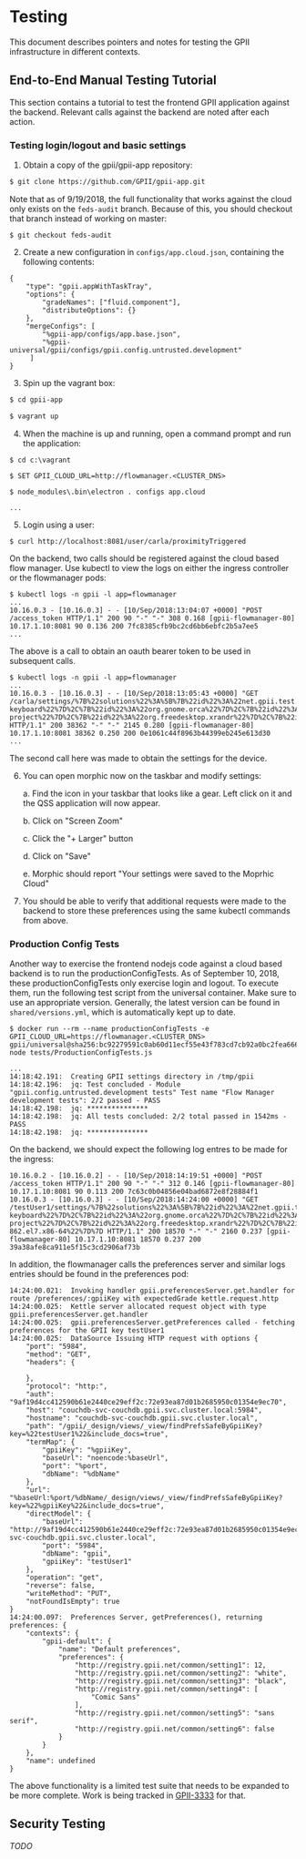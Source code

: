 # Testing 

This document describes pointers and notes for testing the GPII infrastructure in different contexts.

## End-to-End Manual Testing Tutorial

This section contains a tutorial to test the frontend GPII application against the backend. Relevant calls against the backend are noted after each action.

### Testing login/logout and basic settings

1. Obtain a copy of the gpii/gpii-app repository:

```bash
$ git clone https://github.com/GPII/gpii-app.git

```

Note that as of 9/19/2018, the full functionality that works against the cloud only exists on the `feds-audit` branch. Because of this, you should checkout that branch instead of working on master:

```
$ git checkout feds-audit
```

2. Create a new configuration in `configs/app.cloud.json`, containing the following contents:

```
{
    "type": "gpii.appWithTaskTray",
    "options": {
        "gradeNames": ["fluid.component"],
        "distributeOptions": {}
    },
    "mergeConfigs": [
        "%gpii-app/configs/app.base.json",
        "%gpii-universal/gpii/configs/gpii.config.untrusted.development"
     ]
}
```

3. Spin up the vagrant box:

```bash
$ cd gpii-app

$ vagrant up
```

4. When the machine is up and running, open a command prompt and run the application:

```
$ cd c:\vagrant

$ SET GPII_CLOUD_URL=http://flowmanager.<CLUSTER_DNS>

$ node_modules\.bin\electron . configs app.cloud

...

```

5. Login using a user:

```
$ curl http://localhost:8081/user/carla/proximityTriggered
```

On the backend, two calls should be registered against the cloud based flow manager. Use kubectl to view the logs on either the ingress controller or the flowmanager pods:

```
$ kubectl logs -n gpii -l app=flowmanager
...
10.16.0.3 - [10.16.0.3] - - [10/Sep/2018:13:04:07 +0000] "POST /access_token HTTP/1.1" 200 90 "-" "-" 308 0.168 [gpii-flowmanager-80] 10.17.1.10:8081 90 0.136 200 7fc8385cfb9bc2cd6bb6ebfc2b5a7ee5
...
```

The above is a call to obtain an oauth bearer token to be used in subsequent calls.


```
$ kubectl logs -n gpii -l app=flowmanager
...
10.16.0.3 - [10.16.0.3] - - [10/Sep/2018:13:05:43 +0000] "GET /carla/settings/%7B%22solutions%22%3A%5B%7B%22id%22%3A%22net.gpii.test.speechControl%22%7D%2C%7B%22id%22%3A%22org.gnome.desktop.interface%22%7D%2C%7B%22id%22%3A%22fakemag2%22%7D%2C%7B%22id%22%3A%22fakescreenreader1%22%7D%2C%7B%22id%22%3A%22org.gnome.nautilus%22%7D%2C%7B%22id%22%3A%22org.gnome.desktop.a11y.keyboard%22%7D%2C%7B%22id%22%3A%22org.gnome.desktop.a11y.applications.onscreen-keyboard%22%7D%2C%7B%22id%22%3A%22org.gnome.orca%22%7D%2C%7B%22id%22%3A%22org.gnome.desktop.a11y.magnifier%22%7D%2C%7B%22id%22%3A%22com.microsoft.windows.magnifier%22%7D%2C%7B%22id%22%3A%22com.microsoft.windows.onscreenKeyboard%22%7D%2C%7B%22id%22%3A%22com.microsoft.windows.narrator%22%7D%2C%7B%22id%22%3A%22com.microsoft.windows.highContrast%22%7D%2C%7B%22id%22%3A%22com.microsoft.windows.highContrastTheme%22%7D%2C%7B%22id%22%3A%22com.microsoft.windows.stickyKeys%22%7D%2C%7B%22id%22%3A%22com.microsoft.windows.filterKeys%22%7D%2C%7B%22id%22%3A%22com.microsoft.windows.mouseKeys%22%7D%2C%7B%22id%22%3A%22com.microsoft.windows.mouseTrailing%22%7D%2C%7B%22id%22%3A%22com.microsoft.windows.screenDPI%22%7D%2C%7B%22id%22%3A%22com.microsoft.windows.cursors%22%7D%2C%7B%22id%22%3A%22com.microsoft.windows.screenResolution%22%7D%2C%7B%22id%22%3A%22com.microsoft.windows.nightScreen%22%7D%2C%7B%22id%22%3A%22com.microsoft.windows.typingEnhancement%22%7D%2C%7B%22id%22%3A%22com.microsoft.windows.language%22%7D%2C%7B%22id%22%3A%22com.android.activitymanager%22%7D%2C%7B%22id%22%3A%22com.android.talkback%22%7D%2C%7B%22id%22%3A%22com.android.freespeech%22%7D%2C%7B%22id%22%3A%22com.android.settings.secure%22%7D%2C%7B%22id%22%3A%22com.android.audioManager%22%7D%2C%7B%22id%22%3A%22com.android.persistentConfiguration%22%7D%2C%7B%22id%22%3A%22org.alsa-project%22%7D%2C%7B%22id%22%3A%22org.freedesktop.xrandr%22%7D%2C%7B%22id%22%3A%22com.android.settings.system%22%7D%2C%7B%22id%22%3A%22net.gpii.uioPlus%22%7D%2C%7B%22id%22%3A%22net.gpii.explode%22%7D%5D%2C%22OS%22%3A%7B%22id%22%3A%22win32%22%2C%22version%22%3A%2210.0.16299%22%7D%7D HTTP/1.1" 200 38362 "-" "-" 2145 0.280 [gpii-flowmanager-80] 10.17.1.10:8081 38362 0.250 200 0e1061c44f8963b44399eb245e613d30
...
```

The second call here was made to obtain the settings for the device.


6. You can open morphic now on the taskbar and modify settings:

    a. Find the icon in your taskbar that looks like a gear. Left click on it and the QSS application will now appear. 

    b. Click on "Screen Zoom"

    c. Click the "+ Larger" button

    d. Click on "Save"

    e. Morphic should report "Your settings were saved to the Moprhic Cloud"

7. You should be able to verify that additional requests were made to the backend to store these preferences using the same kubectl commands from above.


### Production Config Tests

Another way to exercise the frontend nodejs code against a cloud based backend is to run the productionConfigTests. As of September 10, 2018, these productionConfigTests only exercise login and logout. To execute them, run the following test script from the universal container. Make sure to use an appropriate version. Generally, the latest version can be found in `shared/versions.yml`, which is automatically kept up to date.

```
$ docker run --rm --name productionConfigTests -e GPII_CLOUD_URL=https://flowmanager.<CLUSTER_DNS> gpii/universal@sha256:bc92279591c0ab60d11ecf55e43f783cd7cb92a0bc2fea6661054a065bbb2e49 node tests/ProductionConfigTests.js

...
14:18:42.191:  Creating GPII settings directory in /tmp/gpii
14:18:42.196:  jq: Test concluded - Module "gpii.config.untrusted.development tests" Test name "Flow Manager development tests": 2/2 passed - PASS
14:18:42.198:  jq: ***************
14:18:42.198:  jq: All tests concluded: 2/2 total passed in 1542ms - PASS
14:18:42.198:  jq: ***************

```

On the backend, we should expect the following log entres to be made for the ingress:

```
10.16.0.2 - [10.16.0.2] - - [10/Sep/2018:14:19:51 +0000] "POST /access_token HTTP/1.1" 200 90 "-" "-" 312 0.146 [gpii-flowmanager-80] 10.17.1.10:8081 90 0.113 200 7c63c0b04856e04bad6872e8f28884f1
10.16.0.3 - [10.16.0.3] - - [10/Sep/2018:14:24:00 +0000] "GET /testUser1/settings/%7B%22solutions%22%3A%5B%7B%22id%22%3A%22net.gpii.test.speechControl%22%7D%2C%7B%22id%22%3A%22org.gnome.desktop.interface%22%7D%2C%7B%22id%22%3A%22fakemag2%22%7D%2C%7B%22id%22%3A%22fakescreenreader1%22%7D%2C%7B%22id%22%3A%22org.gnome.nautilus%22%7D%2C%7B%22id%22%3A%22org.gnome.desktop.a11y.keyboard%22%7D%2C%7B%22id%22%3A%22org.gnome.desktop.a11y.applications.onscreen-keyboard%22%7D%2C%7B%22id%22%3A%22org.gnome.orca%22%7D%2C%7B%22id%22%3A%22org.gnome.desktop.a11y.magnifier%22%7D%2C%7B%22id%22%3A%22com.microsoft.windows.magnifier%22%7D%2C%7B%22id%22%3A%22com.microsoft.windows.onscreenKeyboard%22%7D%2C%7B%22id%22%3A%22com.microsoft.windows.narrator%22%7D%2C%7B%22id%22%3A%22com.microsoft.windows.highContrast%22%7D%2C%7B%22id%22%3A%22com.microsoft.windows.highContrastTheme%22%7D%2C%7B%22id%22%3A%22com.microsoft.windows.stickyKeys%22%7D%2C%7B%22id%22%3A%22com.microsoft.windows.filterKeys%22%7D%2C%7B%22id%22%3A%22com.microsoft.windows.mouseKeys%22%7D%2C%7B%22id%22%3A%22com.microsoft.windows.mouseTrailing%22%7D%2C%7B%22id%22%3A%22com.microsoft.windows.screenDPI%22%7D%2C%7B%22id%22%3A%22com.microsoft.windows.cursors%22%7D%2C%7B%22id%22%3A%22com.microsoft.windows.screenResolution%22%7D%2C%7B%22id%22%3A%22com.microsoft.windows.nightScreen%22%7D%2C%7B%22id%22%3A%22com.microsoft.windows.typingEnhancement%22%7D%2C%7B%22id%22%3A%22com.microsoft.windows.language%22%7D%2C%7B%22id%22%3A%22com.android.activitymanager%22%7D%2C%7B%22id%22%3A%22com.android.talkback%22%7D%2C%7B%22id%22%3A%22com.android.freespeech%22%7D%2C%7B%22id%22%3A%22com.android.settings.secure%22%7D%2C%7B%22id%22%3A%22com.android.audioManager%22%7D%2C%7B%22id%22%3A%22com.android.persistentConfiguration%22%7D%2C%7B%22id%22%3A%22org.alsa-project%22%7D%2C%7B%22id%22%3A%22org.freedesktop.xrandr%22%7D%2C%7B%22id%22%3A%22com.android.settings.system%22%7D%2C%7B%22id%22%3A%22net.gpii.uioPlus%22%7D%2C%7B%22id%22%3A%22net.gpii.explode%22%7D%5D%2C%22OS%22%3A%7B%22id%22%3A%22linux%22%2C%22version%22%3A%223.10.0-862.el7.x86-64%22%7D%7D HTTP/1.1" 200 18570 "-" "-" 2160 0.237 [gpii-flowmanager-80] 10.17.1.10:8081 18570 0.237 200 39a38afe8ca911e5f15c3cd2906af73b
```

In addition, the flowmanager calls the preferences server and similar logs entries should be found in the preferences pod:

```
14:24:00.021:  Invoking handler gpii.preferencesServer.get.handler for route /preferences/:gpiiKey with expectedGrade kettle.request.http
14:24:00.025:  Kettle server allocated request object with type gpii.preferencesServer.get.handler
14:24:00.025:  gpii.preferencesServer.getPreferences called - fetching preferences for the GPII key testUser1
14:24:00.025:  DataSource Issuing HTTP request with options {
    "port": "5984",
    "method": "GET",
    "headers": {

    },
    "protocol": "http:",
    "auth": "9af19d4cc412590b61e2440ce29eff2c:72e93ea87d01b2685950c01354e9ec70",
    "host": "couchdb-svc-couchdb.gpii.svc.cluster.local:5984",
    "hostname": "couchdb-svc-couchdb.gpii.svc.cluster.local",
    "path": "/gpii/_design/views/_view/findPrefsSafeByGpiiKey?key=%22testUser1%22&include_docs=true",
    "termMap": {
        "gpiiKey": "%gpiiKey",
        "baseUrl": "noencode:%baseUrl",
        "port": "%port",
        "dbName": "%dbName"
    },
    "url": "%baseUrl:%port/%dbName/_design/views/_view/findPrefsSafeByGpiiKey?key=%22%gpiiKey%22&include_docs=true",
    "directModel": {
        "baseUrl": "http://9af19d4cc412590b61e2440ce29eff2c:72e93ea87d01b2685950c01354e9ec70@couchdb-svc-couchdb.gpii.svc.cluster.local",
        "port": "5984",
        "dbName": "gpii",
        "gpiiKey": "testUser1"
    },
    "operation": "get",
    "reverse": false,
    "writeMethod": "PUT",
    "notFoundIsEmpty": true
}
14:24:00.097:  Preferences Server, getPreferences(), returning preferences: {
    "contexts": {
        "gpii-default": {
            "name": "Default preferences",
            "preferences": {
                "http://registry.gpii.net/common/setting1": 12,
                "http://registry.gpii.net/common/setting2": "white",
                "http://registry.gpii.net/common/setting3": "black",
                "http://registry.gpii.net/common/setting4": [
                    "Comic Sans"
                ],
                "http://registry.gpii.net/common/setting5": "sans serif",
                "http://registry.gpii.net/common/setting6": false
            }
        }
    },
    "name": undefined
}
```

The above functionality is a limited test suite that needs to be expanded to be more complete. Work is being tracked in [GPII-3333](https://issues.gpii.net/browse/GPII-3333) for that.

## Security Testing

_TODO_
